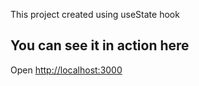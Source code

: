 This project created using useState hook

## You can see it in action here

Open [http://localhost:3000](http://localhost:3000)
